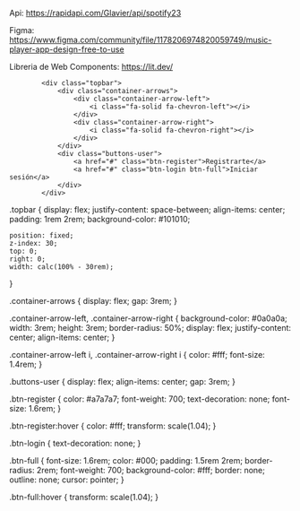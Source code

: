 Api: https://rapidapi.com/Glavier/api/spotify23

Figma: https://www.figma.com/community/file/1178206974820059749/music-player-app-design-free-to-use 

Libreria de Web Components: https://lit.dev/

			<div class="topbar">
				<div class="container-arrows">
					<div class="container-arrow-left">
						<i class="fa-solid fa-chevron-left"></i>
					</div>
					<div class="container-arrow-right">
						<i class="fa-solid fa-chevron-right"></i>
					</div>
				</div>
				<div class="buttons-user">
					<a href="#" class="btn-register">Registrarte</a>
					<a href="#" class="btn-login btn-full">Iniciar sesión</a>
				</div>
			</div>

.topbar {
	display: flex;
	justify-content: space-between;
	align-items: center;
	padding: 1rem 2rem;
	background-color: #101010;

	position: fixed;
	z-index: 30;
	top: 0;
	right: 0;
	width: calc(100% - 30rem);
}

.container-arrows {
	display: flex;
	gap: 3rem;
}

.container-arrow-left,
.container-arrow-right {
	background-color: #0a0a0a;
	width: 3rem;
	height: 3rem;
	border-radius: 50%;
	display: flex;
	justify-content: center;
	align-items: center;
}

.container-arrow-left i,
.container-arrow-right i {
	color: #fff;
	font-size: 1.4rem;
}

.buttons-user {
	display: flex;
	align-items: center;
	gap: 3rem;
}

.btn-register {
	color: #a7a7a7;
	font-weight: 700;
	text-decoration: none;
	font-size: 1.6rem;
}

.btn-register:hover {
	color: #fff;
	transform: scale(1.04);
}

.btn-login {
	text-decoration: none;
}

.btn-full {
	font-size: 1.6rem;
	color: #000;
	padding: 1.5rem 2rem;
	border-radius: 2rem;
	font-weight: 700;
	background-color: #fff;
	border: none;
	outline: none;
	cursor: pointer;
}

.btn-full:hover {
	transform: scale(1.04);
}